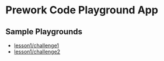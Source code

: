 # Prework Code Playground App

## Sample Playgrounds

- [lesson1/challenge1](https://vercel-app-red-omega.vercel.app/lesson1/challenge1)
- [lesson1/challenge2](https://vercel-app-red-omega.vercel.app/lesson1/challenge2)
